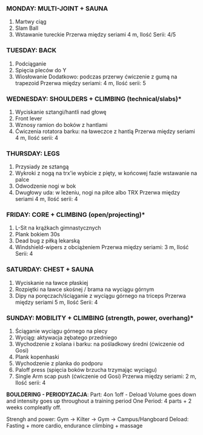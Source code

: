 ### MONDAY: MULTI-JOINT + SAUNA
1. Martwy ciąg
2. Slam Ball
3. Wstawanie tureckie
   Przerwa między seriami 4 m, Ilość Serii: 4/5

### TUESDAY: BACK
1. Podciąganie
2. Spięcia pleców do Y
3. Wiosłowanie
   Dodatkowo: podczas przerwy ćwiczenie z gumą na trapezoid
   Przerwa między seriami: 4 m, Ilość serii: 5

### WEDNESDAY: SHOULDERS + CLIMBING (technical/slabs)*
1. Wyciskanie sztangi/hantli nad głowę
2. Front lever
3. Wznosy ramion do boków z hantlami
4. Ćwiczenia rotatora barku: na ławeczce z hantlą
   Przerwa między seriami 4 m, Ilość serii: 4

### THURSDAY: LEGS
1. Przysiady ze sztangą
2. Wykroki z nogą na trx'ie wybicie z pięty, w końcowej fazie wstawanie na palce
3. Odwodzenie nogi w bok
4. Dwugłowy uda: w leżeniu, nogi na piłce albo TRX
   Przerwa między seriami 4 m, Ilość serii: 4

### FRIDAY: CORE + CLIMBING (open/projecting)*
1. L-Sit na krążkach gimnastycznych
2. Plank bokiem 30s
3. Dead bug z piłką lekarską
4. Windshield-wipers z obciążeniem
   Przerwa między seriami: 3 m, Ilość Serii: 4 

### SATURDAY: CHEST + SAUNA
1. Wyciskanie na ławce płaskiej
2. Rozpiętki na ławce skośnej / brama na wyciągu górnym
3. Dipy na poręczach/ściąganie z wyciągu górnego na triceps
   Przerwa między seriami 5 m, Ilość Serii: 4

### SUNDAY: MOBILITY + CLIMBING (strength, power, overhang)*
1. Ściąganie wyciągu górnego na plecy
2. Wyciąg: aktywacja zębatego przedniego
3. Wychodzenie z kolana i barku: na pośladkowy średni (ćwiczenie od Gosi)
4. Plank kopenhaski
5. Wychodzenie z planka do podporu
6. Paloff press (spięcia boków brzucha trzymając wyciągu)
7. Single Arm scap push (ćwiczenie od Gosi)
   Przerwa między seriami: 2 m, Ilość serii: 4

**BOULDERING - PERIODYZACJA**:
Part: 4on 1off - Deload
Volume goes down and intensity goes up throughout a training period
One Period: 4 parts + 2 weeks compleatly off.

Strengh and power: Gym -> Kilter -> Gym -> Campus/Hangboard
Deload: Fasting + more cardio, endurance climbing + massage




